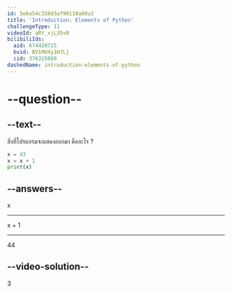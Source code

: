 ```yaml
---
id: 5e6a54c358d3af90110a60a3
title: 'Introduction: Elements of Python'
challengeType: 11
videoId: aRY_xjL35v0
bilibiliIds:
  aid: 674420725
  bvid: BV1MU4y1H7Lj
  cid: 376315889
dashedName: introduction-elements-of-python
---
```


# --question--

## --text--

สิ่งที่โปรแกรมจะแสดงออกมา คืออะไร ?

```python
x = 43
x = x + 1
print(x)
```

## --answers--

x

---

x + 1

---

44

## --video-solution--

3
